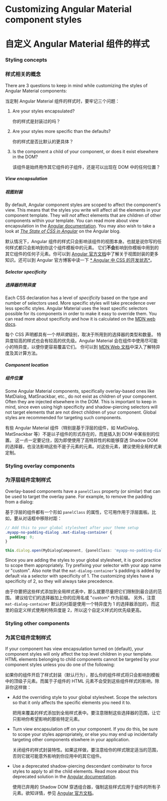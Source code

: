 # Customizing Angular Material component styles

# 自定义 Angular Material 组件的样式

### Styling concepts

### 样式相关的概念

There are 3 questions to keep in mind while customizing the styles of Angular Material
components:

当定制 Angular Material 组件的样式时，要牢记三个问题：

1. Are your styles encapsulated?

   你的样式是封装过的吗？

2. Are your styles more specific than the defaults?

   你的样式是否比默认的更具体？

3. Is the component a child of your component, or does it exist elsewhere in the DOM?

   该组件是始终用作其它组件的子组件，还是可以出现在 DOM 中的任何位置？

##### View encapsulation

##### 视图封装

By default, Angular component styles are scoped to affect the component's view. This means that
the styles you write will affect all the elements in your component template. They will *not*
affect elements that are children of other components within your template. You can read more
about view encapsulation in the
[Angular documentation](https://angular.io/guide/component-styles#view-encapsulation). You may
also wish to take a look at
[_The State of CSS in Angular_](https://blog.angular.io/the-state-of-css-in-angular-4a52d4bd2700)
on the Angular blog.

默认情况下，Angular 组件的样式只会影响该组件的视图本身。也就是说你写的任何样式都只会影响到你这个组件模板中的元素。
它们**不会**影响到你模板中用到的其它组件的任何子元素。你可以到 [Angular 官方文档](https://angular.cn/guide/component-styles#view-encapsulation)中了解关于视图封装的更多知识。还可以到 Angular 官方博客中读一下 [* Angular 中 CSS 的开发状态*](https://blog.angular.io/the-state-of-css-in-angular-4a52d4bd2700)。

##### Selector specificity

##### 选择器的特异度

Each CSS declaration has a level of *specificity* based on the type and number of selectors used.
More specific styles will take precedence over less specific styles. Angular Material uses the
least specific selectors possible for its components in order to make it easy to override them.
You can read more about specificity and how it is calculated on the
[MDN web docs](https://developer.mozilla.org/en-US/docs/Web/CSS/Specificity).

每个 CSS 声明都具有一个*特异度*级别，取决于所用到的选择器的类型和数量。
特异度较高的样式也会有较高的优先级。Angular Material 会在组件中使用尽可能小的特异度，以便你更容易覆盖它们。
你可以到 [MDN Web 文档](https://developer.mozilla.org/en-US/docs/Web/CSS/Specificity)中深入了解特异度及其计算方法。

##### Component location

##### 组件位置

Some Angular Material components, specifically overlay-based ones like MatDialog, MatSnackbar, etc.,
do not exist as children of your component. Often they are injected elsewhere in the DOM. This is
important to keep in mind, since even using high specificity and shadow-piercing selectors will
not target elements that are not direct children of your component. Global styles are recommended
for targeting such components.

有些 Angular Material 组件（特别是基于浮层的组件，如 MatDialog、MatSnackbar 等）不是以子组件的形式存在的，而是插入到 DOM 中某些别的位置。
这一点一定要记住，因为即使使用了高特异性的和能够穿透 Shadow DOM 的选择器，也没法影响这些不是子元素的元素。对这些元素，建议使用全局样式来定制。

### Styling overlay components

### 为浮层组件定制样式

Overlay-based components have a `panelClass` property (or similar) that can be used to target the
overlay pane. For example, to remove the padding from a dialog:

基于浮层的组件都有一个形如 `panelClass` 的属性，它可用作用于浮层面板。比如，要从对话框中移除衬距：

```scss
// Add this to your global stylesheet after your theme setup
.myapp-no-padding-dialog .mat-dialog-container {
  padding: 0;
}
```

```ts
this.dialog.open(MyDialogComponent, {panelClass: 'myapp-no-padding-dialog'})
```

Since you are adding the styles to your global stylesheet, it is good practice to scope
them appropriately. Try prefixing your selector with your app name or "custom". Also note that
the `mat-dialog-container`'s padding is added by default via a selector with specificity of 1. The
customizing styles have a specificity of 2, so they will always take precedence.

由于你要把这些样式添加到全局样式表中，那么就要尽量把它们限制到最合适的范围。
建议给它们的选择器加上你的应用名或 "custom" 作为前缀。
另外，注意 `mat-dialog-container` 默认的衬距是使用一个特异度为 1 的选择器添加的，而这里的自定义样式使用的特异度是 2，所以这个自定义样式的优先级更高。

### Styling other components

### 为其它组件定制样式

If your component has view encapsulation turned on (default), your component styles will only
affect the top level children in your template. HTML elements belonging to child components cannot
be targeted by your component styles unless you do one of the following:

如果你的组件开启了样式封装（默认行为），那么你的组件样式将只会影响到模板中的顶级子元素。而属于子组件的 HTML 元素不会受到这些组件样式的影响，除非你这样做：

- Add the overriding style to your global stylesheet. Scope the selectors so that it only affects
the specific elements you need it to.

  把用来覆盖的样式添加到全局样式表中。要注意限制这些选择器的范围，让它只影响你希望影响的那些特定元素。

- Turn view encapsulation off on your component. If you do this, be sure to scope your styles
appropriately, or else you may end up incidentally targeting other components elswhere in your
application.

  关闭组件的样式封装特性。如果这样做，要注意给你的样式限定适当的范围，否则它就可能意外影响到你应用中的其它组件。

- Use a deprecated shadow-piercing descendant combinator to force styles to apply to all the child
elements. Read more about this deprecated solution in the
[Angular documentation](https://angular.io/guide/component-styles#deprecated-deep--and-ng-deep).

  使用已弃用的 Shadow DOM 穿透组合器，强制这些样式应用于组件的所有子元素。欲知详情，参见 [Angular 官方文档](https://angular.io/guide/component-styles#deprecated-deep--and-ng-deep)。

